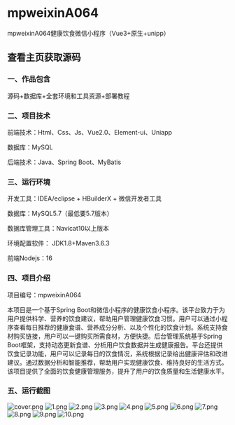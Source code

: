 # mpweixinA064
mpweixinA064健康饮食微信小程序（Vue3+原生+unipp）
 
## 查看主页获取源码


### 一、作品包含

源码+数据库+全套环境和工具资源+部署教程

### 二、项目技术

前端技术：Html、Css、Js、Vue2.0、Element-ui、Uniapp

数据库：MySQL

后端技术：Java、Spring Boot、MyBatis

  

### 三、运行环境

开发工具：IDEA/eclipse + HBuilderX + 微信开发者工具

数据库：MySQL5.7（最低要5.7版本）

数据库管理工具：Navicat10以上版本

环境配置软件： JDK1.8+Maven3.6.3

前端Nodejs：16


### 四、项目介绍
项目编号：mpweixinA064

本项目是一个基于Spring Boot和微信小程序的健康饮食小程序。该平台致力于为用户提供科学、营养的饮食建议，帮助用户管理健康饮食习惯。用户可以通过小程序查看每日推荐的健康食谱、营养成分分析、以及个性化的饮食计划。系统支持食材购买链接，用户可以一键购买所需食材，方便快捷。后台管理系统基于Spring Boot框架，支持动态更新食谱、分析用户饮食数据并生成健康报告。平台还提供饮食记录功能，用户可以记录每日的饮食情况，系统根据记录给出健康评估和改进建议。通过数据分析和智能推荐，帮助用户实现健康饮食、维持良好的生活方式。该项目提供了全面的饮食健康管理服务，提升了用户的饮食质量和生活健康水平。

### 五、运行截图

![cover.png](./cover.png)
![1.png](./1.png)
![2.png](./2.png)
![3.png](./3.png)
![4.png](./4.png)
![5.png](./5.png)
![6.png](./6.png)
![7.png](./7.png)
![8.png](./8.png)
![9.png](./9.png)
![10.png](./10.png)




  
